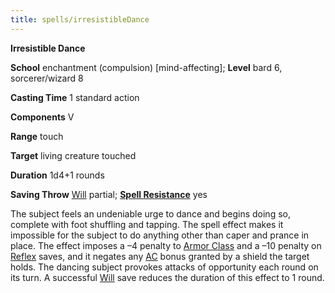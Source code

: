 ```yaml
---
title: spells/irresistibleDance
---
```

 **Irresistible Dance**

**School** enchantment (compulsion) [mind-affecting]; **Level** bard 6, sorcerer/wizard 8

**Casting Time** 1 standard action

**Components** V

**Range** touch

**Target** living creature touched

**Duration** 1d4+1 rounds

**Saving Throw** [Will](../combat#_will) partial; **[Spell Resistance](../glossary#_spell-resistance)** yes

The subject feels an undeniable urge to dance and begins doing so, complete with foot shuffling and tapping. The spell effect makes it impossible for the subject to do anything other than caper and prance in place. The effect imposes a –4 penalty to [Armor Class](../combat#_armor-class) and a –10 penalty on [Reflex](../combat#_reflex) saves, and it negates any [AC](../combat#_armor-class) bonus granted by a shield the target holds. The dancing subject provokes attacks of opportunity each round on its turn. A successful [Will](../combat#_will) save reduces the duration of this effect to 1 round.

